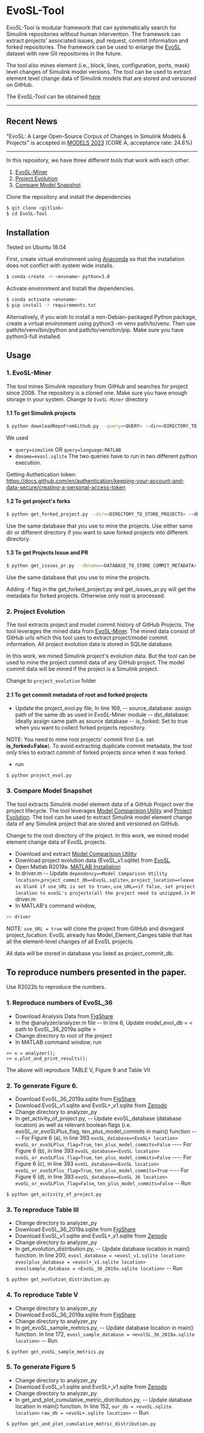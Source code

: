 # EvoSL-Tool

EvoSL-Tool is modular framework that can systematically search for Simulink repositories without human intervention. The framework can extract projects' associated issues, pull request, commit information and forked repositories. The framework can be used to enlarge the [EvoSL](https://zenodo.org/record/7806457) dataset with new Git repositories in the future. 

The tool also mines element (i.e., block, lines, configuration, ports, mask) level changes of Simulink model versions. The tool can be used to extract element level change data of Simulink models that are stored and versioned on GitHub.

The EvoSL-Tool can be obtained [here](https://zenodo.org/record/8111020)

-------------------------------

## Recent News

"EvoSL: A Large Open-Source Corpus of
Changes in Simulink Models & Projects" is accepted in [MODELS 2023](https://conf.researchr.org/track/models-2023/models-2023-technical-track) (CORE A, acceptance rate: 24.6%)

-------------------------------

In this repository, we have three different tools that work with each other:
1. [EvoSL-Miner]
2. [Project Evolution]
3. [Compare Model Snapshot]

Clone the repository and install the dependencies
```sh
$ git clone <gitlink>
$ cd EvoSL-Tool
```

## Installation

Tested on Ubuntu 18.04 

First, create virtual environment using  [Anaconda] so that the installation does not conflict with system wide installs.
```sh
$ conda create -n <envname> python=3.8
```

Activate environment and Install the dependencies.
```sh
$ conda activate <envname>
$ pip install -r requirements.txt
```

Alternatively, if you wish to install a non-Debian-packaged Python package, create a virtual environment using python3 -m venv path/to/venv. Then use path/to/venv/bin/python and path/to/venv/bin/pip. Make sure you have python3-full installed.



## Usage

### 1. EvoSL-Miner
The tool mines Simulink repository from GitHub and searches for project since 2008. The repository is a cloned one. Make sure you have enough storage in your system.
Change  to `EvoSL-Miner` directory

#### 1.1 To get Simulink projects
```sh
$ python downloadRepoFromGithub.py --query=<QUERY> --dir=<DIRECTORY_TO_STORE_PROJECTS> --dbname=<DATABASE_TO_STORE_COMMIT_METADATA> --token=<GITHUB_AUTHENTICATION_TOKEN>
``` 
We used 
- `query=simulink`  OR `query=language:MATLAB` 
- `dbname=evosl.sqlite`
The two queries have to run in two different python execution.

Getting Authetication token: https://docs.github.com/en/authentication/keeping-your-account-and-data-secure/creating-a-personal-access-token


#### 1.2 To get project's forks 

```sh
$ python get_forked_project.py --dir=<DIRECTORY_TO_STORE_PROJECTS> --dbname=<DATABASE_TO_STORE_COMMIT_METADATA> --token=<GITHUB_AUTHENTICATION_TOKEN>
``` 
Use the same database that you use to mine the projects. 
Use either same dir  or different directory if you want to save forked projects into different directory.

#### 1.3 To get Projects Issue and PR
```sh
$ python get_issues_pr.py --dbname=<DATABASE_TO_STORE_COMMIT_METADATA> --token=<GITHUB_AUTHENTICATION_TOKEN>
``` 
Use the same database that you use to mine the projects. 

Adding -f flag in the get_forked_project.py and get_issues_pr.py will get the metadata for forked projects. Otherwise only root is processed. 

### 2. Project Evolution
The tool extracts project and model commit history of GitHub Projects. The tool leverages the mined data from [EvoSL-Miner]. The mined data consist of GitHub urls which this tool uses to extract project/model commit information. All project evolution data is stored in SQLite database.

In this work, we mined Simulink project's evolution data. But the tool can be used to mine the project commit data of any GitHub project. The model commit data will be mined if the project is a Simulink project. 

Change to `project_evolution` folder

#### 2.1 To get commit metadata of root and forked projects 
- Update the project_evol.py file, In line 169,
-- source_database: assign path of the same db as used in EvoSL-Miner module
-- dst_database: Ideally assign same path as source database
-- is_forked: Set to true when you want to collect forked projects repository. 

NOTE: You need to mine root projects' commit first (i.e. set **is_forked=False**). To avoid extracting duplicate commit metadata, the tool only tries to extract commit of forked projects since when it was forked. 

- run 
```
$ python project_evol.py
```
### 3. Compare Model Snapshot
The tool extracts Simulink model element data of a GitHub Project over the project lifecycle. The tool leverages [Model Comparision Utility] and [Project Evolution]. The tool can be used to extract Simulink model element change data of any Simulink project that are stored and versioned on GitHub.

Change to the root directory of the project.
In this work, we mined model element change data of EvoSL projects. 
- Download and extract [Model Comparision Utility] 
- Download project evolution data (EvoSL_v1.sqlite) from [EvoSL](https://zenodo.org/record/7806457). 
- Open Matlab R2019a. [MATLAB Installation]
- In driver.m
-- Update `dependency=<Model Comparison Utility location>`,`project_commit_db=<EvoSL.sqlite>`, `project_location=<leave as blank if use_URL is set to true>`, `use_URL=<if false, set project location to evoSL's projects(all the project need to unzipped.)>` in driver.m
- In MATLAB's command window, 
```sh
>> driver
```

NOTE: `use_URL = true` will clone the project from GitHub and disregard project_location. 
EvoSL already has Model_Element_Canges table that has all the element-level changes of all EvoSL projects. 

All data will be stored in database you listed as  project_commit_db. 

## To reproduce numbers presented in the paper.

Use R2022b to reproduce the numbers. 

### 1. Reproduce numbers of EvoSL_36
- Download  Analysis Data from [FigShare](https://figshare.com/articles/dataset/EvoSL_A_Large_Open-Source_Corpus_of_Changes_in_Simulink_Models_Projects_Analysis_Data_/22298812/1) 
-  In the @analyzer/analyzer.m file
-- In line 6, Update model_evol_db = < path to EvoSL_36_2019a.sqlite >
- Change directory to root of the project
- In MATLAB command window, run
```
>> x = analyzer();
>> x.plot_and_print_results();
```
The above will reproduce TABLE V, Figure 9 and  Table VII

### 2. To generate Figure 6.
- Download EvoSL_36_2019a.sqlite from [FigShare](https://figshare.com/articles/dataset/EvoSL_A_Large_Open-Source_Corpus_of_Changes_in_Simulink_Models_Projects_Analysis_Data_/22298812/1) 
- Download EvoSL_v1.sqlite and EvoSL+_v1.sqlite from [Zenodo](https://zenodo.org/record/7806457)
- Change directory to analyzer_py
- In get_activity_of_project.py, 
-- Update evoSL_database (database location) as well as relevant boolean flags (i.e. evoSL_or_evoSLPlus_flag, ten_plus_model_commits in main() function
---- For Figure 6 (a), in line 393 ``evoSL_database=<EvoSL+ location>`` ``evoSL_or_evoSLPlus_flag=True``, ``ten_plus_model_commits=False``
---- For Figure 6 (b), in line 393 ``evoSL_database=<EvoSL location>`` ``evoSL_or_evoSLPlus_flag=True``, ``ten_plus_model_commits=False``
---- For Figure 6 (c), in line 393 ``evoSL_database=<EvoSL location>`` ``evoSL_or_evoSLPlus_flag=True``, ``ten_plus_model_commits=True``
---- For Figure 6 (d), in line 393 ``evoSL_database=<EvoSL 36 location>`` ``evoSL_or_evoSLPlus_flag=False``, ``ten_plus_model_commits=False``
-- Run 
```
$ python get_activity_of_project.py
```

### 3. To reproduce Table III
- Change directory to analyzer_py
- Download EvoSL_36_2019a.sqlite from [FigShare](https://figshare.com/articles/dataset/EvoSL_A_Large_Open-Source_Corpus_of_Changes_in_Simulink_Models_Projects_Analysis_Data_/22298812/1) 
- Download EvoSL_v1.sqlite and EvoSL+_v1.sqlite from [Zenodo](https://zenodo.org/record/7806457)
- Change directory to analyzer_py
- In get_evolution_distribution.py, 
-- Update database location in main() function. In line 200,
`evosl_database = <evosl_v1.sqlite location>`
`evoslplus_database = <evosl+_v1.sqlite location>`
`evoslsample_database = <EvoSL_36_2019a.sqlite location>`
-- Run 
```
$ python get_evolution_distribution.py
```

### 4. To reproduce Table V
- Change directory to analyzer_py
- Download EvoSL_36_2019a.sqlite from [FigShare](https://figshare.com/articles/dataset/EvoSL_A_Large_Open-Source_Corpus_of_Changes_in_Simulink_Models_Projects_Analysis_Data_/22298812/1) 
- Change directory to analyzer_py
- In get_evoSL_sample_metrics.py, 
-- Update database location in main() function. In line 172, 
`evosl_sample_database = <evolSL_36_2019a.sqlite location>`
-- Run 
```
$ python get_evoSL_sample_metrics.py
```

### 5. To generate Figure 5 
- Change directory to analyzer_py
- Download EvoSL_v1.sqlite and EvoSL+_v1.sqlite from [Zenodo](https://zenodo.org/record/7806457)
- Change directory to analyzer_py
- In get_and_plot_cumulative_metric_distribution.py, 
-- Update database location in main() function. In line 152,
`our_db = <evoSL.sqlite location>`
`raw_db = <evoSL+.sqlite location>`
-- Run 
```
$ python get_and_plot_cumulative_metric_distribution.py
```

[//]: # (These are reference links used in the body of this note and get stripped out when the markdown processor does its job. There is no need to format nicely because it shouldn't be seen. Thanks SO - http://stackoverflow.com/questions/4823468/store-comments-in-markdown-syntax)
   [Anaconda]: <https://www.anaconda.com/>
   [EvoSL-Miner]: <https://github.com/50417/EvoSL-Tool/tree/main/EvoSL-Miner>
   [Compare Model Snapshot]: <https://github.com/50417/EvoSL-Tool/tree/main/%40compareModelSnapshot>
   [Project Evolution]: <https://github.com/50417/EvoSL-Tool/tree/main/project_evolution> 
   [Model Comparision Utility]: <https://zenodo.org/record/6410073#.Y-VQINLMK-Y>
   [Repository Mining for Changes in Simulink Models]: <https://ieeexplore.ieee.org/document/9592466>
   [MATLAB Installation]: <https://github.com/50417/EvoSL-Tool/tree/main/MATLABConfiguration.md>
